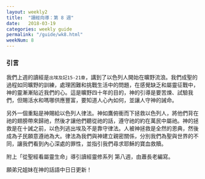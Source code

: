 ```yaml
---
layout: weekly2
title:  "讀經向導：第 8 週"
date:   2018-03-19
categories: weekly guide
permalink: "/guide/wk8.html"
weekNum: 8
---
```


<h3>引言</h3>

<p>我們上週的讀經是<code>出埃及記15-21章</code>，講到了以色列人開始在曠野流浪。我們成聖的過程如同曠野的訓練，處理困難和挑戰生活中的問題，在感覺缺乏和屬靈征戰中，神的靈漸漸貼近我們的心。這是曠野四十年的目的，神的引導是要苦煉、試驗我們，但賜活水和嗎哪供應豐富，要知道人心內如何，並讓人守神的誡命。
</p>

另外一個重點是神賜給以色列人律法。神如鷹俯衝而下拯救以色列人，將他們背在祂的翅膀帶來歸祂，然後才讓他們聽從祂的話，遵守祂的約在萬民中屬祂。神的拯救是在十誡之前，以色列逃出埃及不是靠守律法。人被神拯救是全然的恩典，然後成為子民願意遵祂為大。律法為我們與神建立親密關係，分別我們為聖與世界的不同，讓我們看到內心深處的罪性，並指引我們尋求耶穌的寶血救贖。

附上「從聖經看屬靈生命」導引讀經靈修系列 第八週，由蕭長老編寫。

願弟兄姐妹在神的話語中日日更新！
